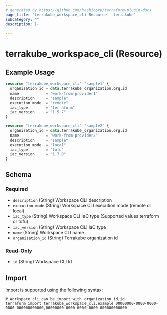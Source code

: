```yaml
---
# generated by https://github.com/hashicorp/terraform-plugin-docs
page_title: "terrakube_workspace_cli Resource - terrakube"
subcategory: ""
description: |-
  
---
```


# terrakube_workspace_cli (Resource)



## Example Usage

```terraform
resource "terrakube_workspace_cli" "sample1" {
  organization_id = data.terrakube_organization.org.id
  name            = "work-from-provider1"
  description     = "sample"
  execution_mode  = "remote"
  iac_type        = "terraform"
  iac_version     = "1.5.7"
}

resource "terrakube_workspace_cli" "sample2" {
  organization_id = data.terrakube_organization.org.id
  name            = "work-from-provider2"
  description     = "sample"
  execution_mode  = "local"
  iac_type        = "tofu"
  iac_version     = "1.7.0"
}
```

<!-- schema generated by tfplugindocs -->
## Schema

### Required

- `description` (String) Workspace CLI description
- `execution_mode` (String) Workspace CLI execution mode (remote or local)
- `iac_type` (String) Workspace CLI IaC type (Supported values terraform or tofu)
- `iac_version` (String) Workspace CLI IaC type
- `name` (String) Workspace CLI name
- `organization_id` (String) Terrakube organization id

### Read-Only

- `id` (String) Workspace CLI Id

## Import

Import is supported using the following syntax:

```shell
# Workspace_cli can be import with organization_id,id
terraform import terrakube_workspace_cli.example 00000000-0000-0000-0000-000000000000,00000000-0000-0000-0000-000000000000
```
